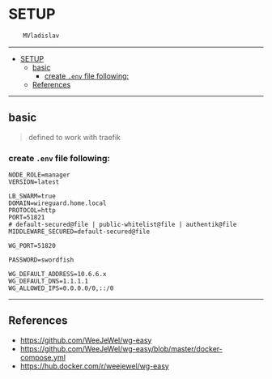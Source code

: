 # SETUP

```sh
    MVladislav
```

---

- [SETUP](#setup)
  - [basic](#basic)
    - [create `.env` file following:](#create-env-file-following)
  - [References](#references)

---

## basic

> defined to work with traefik

### create `.env` file following:

```env
NODE_ROLE=manager
VERSION=latest

LB_SWARM=true
DOMAIN=wireguard.home.local
PROTOCOL=http
PORT=51821
# default-secured@file | public-whitelist@file | authentik@file
MIDDLEWARE_SECURED=default-secured@file

WG_PORT=51820

PASSWORD=swordfish

WG_DEFAULT_ADDRESS=10.6.6.x
WG_DEFAULT_DNS=1.1.1.1
WG_ALLOWED_IPS=0.0.0.0/0,::/0
```

---

## References

- <https://github.com/WeeJeWel/wg-easy>
- <https://github.com/WeeJeWel/wg-easy/blob/master/docker-compose.yml>
- <https://hub.docker.com/r/weejewel/wg-easy>
